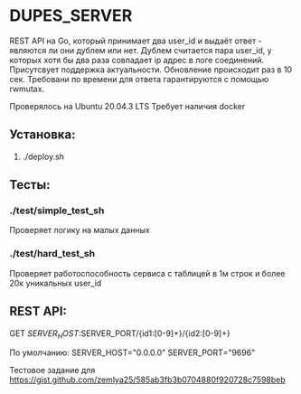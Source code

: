 # DUPES_SERVER

REST API на Go, который принимает два user_id и выдаёт ответ - являются ли они дублем или нет. Дублем считается пара user_id, у которых хотя бы два раза совпадает ip адрес в логе соединений.
Присутсвует поддержка актуальности. Обновление происходит раз в 10 сек. Требовани по времени для ответа гарантируются с помощью rwmutax.

Проверялось на Ubuntu 20.04.3 LTS
Требует наличия docker

## Установка:

1. ./deploy.sh

## Тесты:

### ./test/simple_test_sh

Проверяет логику на малых данных

### ./test/hard_test_sh

Проверяет работоспособность сервиса с таблицей в 1м строк и более 20к уникальных user_id

## REST API:
GET $SERVER_HOST:$SERVER_PORT/{id1:[0-9]+}/{id2:[0-9]+}

По умолчанию:
SERVER_HOST="0.0.0.0"
SERVER_PORT="9696"


Тестовое задание для https://gist.github.com/zemlya25/585ab3fb3b0704880f920728c7598beb
